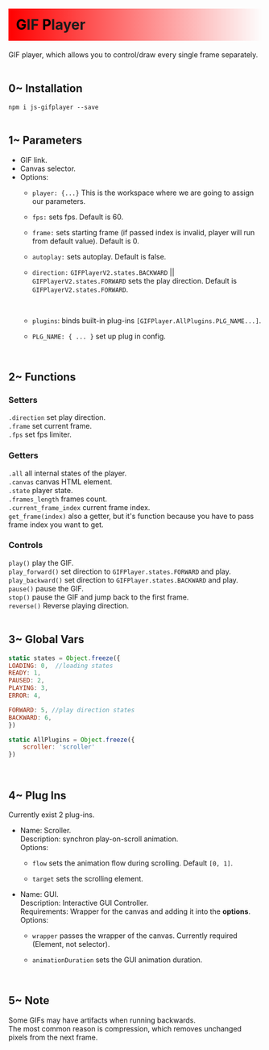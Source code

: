 <h1 style="background-image: linear-gradient(90deg, rgba(255, 0, 0, 1), rgba(0, 0, 0, 0)); padding: 15px"> 
      <span style="color: black;">G</span>IF
      <span style="color: black;">P</span>layer 
</h1>

GIF player, which allows you to control/draw every single frame separately.<br/><br/>

<h2>0~ Installation</h2>

`npm i js-gifplayer --save`<br><br>

<h2>1~ Parameters</h2>

<ul>
<li>GIF link.</li>
<li>Canvas selector.</li>
<li>Options:<br>

<ul>
<li>

`player: {...}` This is the workspace where we are going to assign our parameters.
</li>
<li>

`fps:` sets fps. Default is 60.
</li>
<li>

`frame:` sets starting frame (if passed index is invalid, player will run from default value). Default is 0.
</li>
<li>

`autoplay:` sets autoplay. Default is false.
</li>
<li>

`direction:` `GIFPlayerV2.states.BACKWARD` || `GIFPlayerV2.states.FORWARD` sets the play direction. Default is `GIFPlayerV2.states.FORWARD`.
</li><br>
<li>

`plugins`: binds built-in plug-ins `[GIFPlayer.AllPlugins.PLG_NAME...]`.
</li>
<li>

`PLG_NAME: { ... }` set up plug in config.
</li>
</ul>

</li>
</ul>
<br>

<h2>2~ Functions</h2>

<h3>Setters</h3>

`.direction`  set play direction.<br/>
`.frame` set current frame.<br/>
`.fps` set fps limiter.<br> 

<h3>Getters</h3>

`.all` all internal states of the player.  
`.canvas` canvas HTML element.  
`.state` player state.  
`.frames_length` frames count.  
`.current_frame_index` current frame index.  
`get_frame(index)` also a getter, but it's function because you have to pass frame index you want to get.

<h3>Controls</h3>

`play()` play the GIF.<br/>
`play_forward()` set direction to `GIFPlayer.states.FORWARD` and play.<br/>
`play_backward()` set direction to `GIFPlayer.states.BACKWARD` and play.<br/>
`pause()` pause the GIF.<br/>
`stop()` pause the GIF and jump back to the first frame.<br/>
`reverse()` Reverse playing direction.<br/><br/>

<h2>3~ Global Vars</h2>

```javascript
static states = Object.freeze({
LOADING: 0,  //loading states
READY: 1,
PAUSED: 2,
PLAYING: 3,
ERROR: 4,

FORWARD: 5, //play direction states
BACKWARD: 6,
})
```

```javascript
static AllPlugins = Object.freeze({
    scroller: 'scroller'
})
```
<br>

<h2>4~ Plug Ins</h2>
Currently exist 2 plug-ins.
<ul>
<li>
Name: Scroller.<br>
Description: synchron play-on-scroll animation.<br>
Options:
<ul>
<li>

`flow` sets the animation flow during scrolling. Default `[0, 1]`.
</li>
<li>

`target` sets the scrolling element.
</li>
</ul>
</li>
<li>
Name: GUI.<br>
Description: Interactive GUI Controller.<br>
Requirements: Wrapper for the canvas and adding it into the <strong>options</strong>.<br>
Options:
<ul>
<li>

`wrapper` passes the wrapper of the canvas. Currently required (Element, not selector).
</li>
<li>

`animationDuration` sets the GUI animation duration.
</li>
</ul>
</li>
</ul>
<br>

<h2>5~ Note</h2>
<p>
Some GIFs may have artifacts when running backwards.<br>
The most common reason is compression, which removes unchanged pixels from the next frame.
</p>

